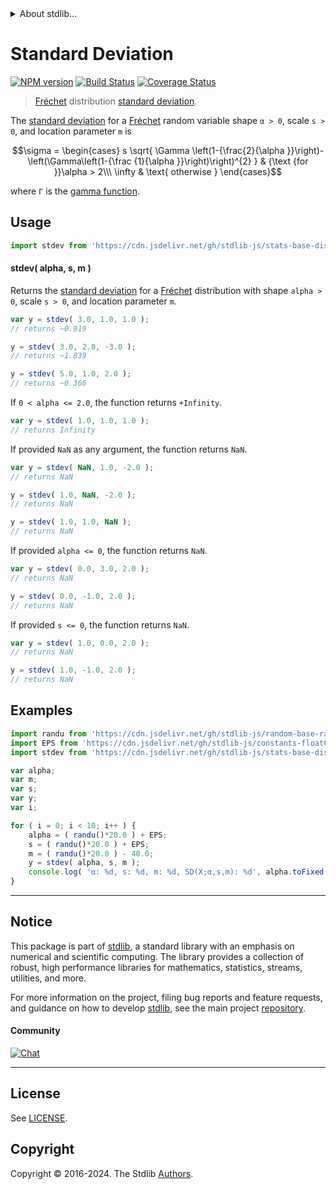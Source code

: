 <!--

@license Apache-2.0

Copyright (c) 2018 The Stdlib Authors.

Licensed under the Apache License, Version 2.0 (the "License");
you may not use this file except in compliance with the License.
You may obtain a copy of the License at

   http://www.apache.org/licenses/LICENSE-2.0

Unless required by applicable law or agreed to in writing, software
distributed under the License is distributed on an "AS IS" BASIS,
WITHOUT WARRANTIES OR CONDITIONS OF ANY KIND, either express or implied.
See the License for the specific language governing permissions and
limitations under the License.

-->


<details>
  <summary>
    About stdlib...
  </summary>
  <p>We believe in a future in which the web is a preferred environment for numerical computation. To help realize this future, we've built stdlib. stdlib is a standard library, with an emphasis on numerical and scientific computation, written in JavaScript (and C) for execution in browsers and in Node.js.</p>
  <p>The library is fully decomposable, being architected in such a way that you can swap out and mix and match APIs and functionality to cater to your exact preferences and use cases.</p>
  <p>When you use stdlib, you can be absolutely certain that you are using the most thorough, rigorous, well-written, studied, documented, tested, measured, and high-quality code out there.</p>
  <p>To join us in bringing numerical computing to the web, get started by checking us out on <a href="https://github.com/stdlib-js/stdlib">GitHub</a>, and please consider <a href="https://opencollective.com/stdlib">financially supporting stdlib</a>. We greatly appreciate your continued support!</p>
</details>

# Standard Deviation

[![NPM version][npm-image]][npm-url] [![Build Status][test-image]][test-url] [![Coverage Status][coverage-image]][coverage-url] <!-- [![dependencies][dependencies-image]][dependencies-url] -->

> [Fréchet][frechet-distribution] distribution [standard deviation][standard-deviation].

<!-- Section to include introductory text. Make sure to keep an empty line after the intro `section` element and another before the `/section` close. -->

<section class="intro">

The [standard deviation][standard-deviation] for a [Fréchet][frechet-distribution] random variable shape `α > 0`, scale `s > 0`, and location parameter `m` is

<!-- <equation class="equation" label="eq:frechet_stdev" align="center" raw="\sigma = \begin{cases} s \sqrt{ \Gamma \left(1-{\frac{2}{\alpha }}\right)-\left(\Gamma\left(1-{\frac {1}{\alpha }}\right)\right)^{2} } & {\text {for }}\alpha > 2\\\ \infty & \text{ otherwise } \end{cases}" alt="Standard deviation for a Fréchet distribution."> -->

```math
\sigma = \begin{cases} s \sqrt{ \Gamma \left(1-{\frac{2}{\alpha }}\right)-\left(\Gamma\left(1-{\frac {1}{\alpha }}\right)\right)^{2} } & {\text {for }}\alpha > 2\\\ \infty & \text{ otherwise } \end{cases}
```

<!-- <div class="equation" align="center" data-raw-text="\sigma = \begin{cases} s \sqrt{ \Gamma \left(1-{\frac{2}{\alpha }}\right)-\left(\Gamma\left(1-{\frac {1}{\alpha }}\right)\right)^{2} } &amp; {\text {for }}\alpha &gt; 2\\\ \infty &amp; \text{ otherwise } \end{cases}" data-equation="eq:frechet_stdev">
    <img src="https://cdn.jsdelivr.net/gh/stdlib-js/stdlib@591cf9d5c3a0cd3c1ceec961e5c49d73a68374cb/lib/node_modules/@stdlib/stats/base/dists/frechet/stdev/docs/img/equation_frechet_stdev.svg" alt="Standard deviation for a Fréchet distribution.">
    <br>
</div> -->

<!-- </equation> -->

where `Γ` is the [gamma function][gamma-function].

</section>

<!-- /.intro -->

<!-- Package usage documentation. -->



<section class="usage">

## Usage

```javascript
import stdev from 'https://cdn.jsdelivr.net/gh/stdlib-js/stats-base-dists-frechet-stdev@deno/mod.js';
```

#### stdev( alpha, s, m )

Returns the [standard deviation][standard-deviation] for a [Fréchet][frechet-distribution] distribution with shape `alpha > 0`, scale `s > 0`, and location parameter `m`.

```javascript
var y = stdev( 3.0, 1.0, 1.0 );
// returns ~0.919

y = stdev( 3.0, 2.0, -3.0 );
// returns ~1.839

y = stdev( 5.0, 1.0, 2.0 );
// returns ~0.366
```

If `0 < alpha <= 2.0`, the function returns `+Infinity`.

```javascript
var y = stdev( 1.0, 1.0, 1.0 );
// returns Infinity
```

If provided `NaN` as any argument, the function returns `NaN`.

```javascript
var y = stdev( NaN, 1.0, -2.0 );
// returns NaN

y = stdev( 1.0, NaN, -2.0 );
// returns NaN

y = stdev( 1.0, 1.0, NaN );
// returns NaN
```

If provided `alpha <= 0`, the function returns `NaN`.

```javascript
var y = stdev( 0.0, 3.0, 2.0 );
// returns NaN

y = stdev( 0.0, -1.0, 2.0 );
// returns NaN
```

If provided `s <= 0`, the function returns `NaN`.

```javascript
var y = stdev( 1.0, 0.0, 2.0 );
// returns NaN

y = stdev( 1.0, -1.0, 2.0 );
// returns NaN
```

</section>

<!-- /.usage -->

<!-- Package usage notes. Make sure to keep an empty line after the `section` element and another before the `/section` close. -->

<section class="notes">

</section>

<!-- /.notes -->

<!-- Package usage examples. -->

<section class="examples">

## Examples

<!-- eslint no-undef: "error" -->

```javascript
import randu from 'https://cdn.jsdelivr.net/gh/stdlib-js/random-base-randu@deno/mod.js';
import EPS from 'https://cdn.jsdelivr.net/gh/stdlib-js/constants-float64-eps@deno/mod.js';
import stdev from 'https://cdn.jsdelivr.net/gh/stdlib-js/stats-base-dists-frechet-stdev@deno/mod.js';

var alpha;
var m;
var s;
var y;
var i;

for ( i = 0; i < 10; i++ ) {
    alpha = ( randu()*20.0 ) + EPS;
    s = ( randu()*20.0 ) + EPS;
    m = ( randu()*20.0 ) - 40.0;
    y = stdev( alpha, s, m );
    console.log( 'α: %d, s: %d, m: %d, SD(X;α,s,m): %d', alpha.toFixed( 4 ), s.toFixed( 4 ), m.toFixed( 4 ), y.toFixed( 4 ) );
}
```

</section>

<!-- /.examples -->

<!-- Section to include cited references. If references are included, add a horizontal rule *before* the section. Make sure to keep an empty line after the `section` element and another before the `/section` close. -->

<section class="references">

</section>

<!-- /.references -->

<!-- Section for related `stdlib` packages. Do not manually edit this section, as it is automatically populated. -->

<section class="related">

</section>

<!-- /.related -->

<!-- Section for all links. Make sure to keep an empty line after the `section` element and another before the `/section` close. -->


<section class="main-repo" >

* * *

## Notice

This package is part of [stdlib][stdlib], a standard library with an emphasis on numerical and scientific computing. The library provides a collection of robust, high performance libraries for mathematics, statistics, streams, utilities, and more.

For more information on the project, filing bug reports and feature requests, and guidance on how to develop [stdlib][stdlib], see the main project [repository][stdlib].

#### Community

[![Chat][chat-image]][chat-url]

---

## License

See [LICENSE][stdlib-license].


## Copyright

Copyright &copy; 2016-2024. The Stdlib [Authors][stdlib-authors].

</section>

<!-- /.stdlib -->

<!-- Section for all links. Make sure to keep an empty line after the `section` element and another before the `/section` close. -->

<section class="links">

[npm-image]: http://img.shields.io/npm/v/@stdlib/stats-base-dists-frechet-stdev.svg
[npm-url]: https://npmjs.org/package/@stdlib/stats-base-dists-frechet-stdev

[test-image]: https://github.com/stdlib-js/stats-base-dists-frechet-stdev/actions/workflows/test.yml/badge.svg?branch=main
[test-url]: https://github.com/stdlib-js/stats-base-dists-frechet-stdev/actions/workflows/test.yml?query=branch:main

[coverage-image]: https://img.shields.io/codecov/c/github/stdlib-js/stats-base-dists-frechet-stdev/main.svg
[coverage-url]: https://codecov.io/github/stdlib-js/stats-base-dists-frechet-stdev?branch=main

<!--

[dependencies-image]: https://img.shields.io/david/stdlib-js/stats-base-dists-frechet-stdev.svg
[dependencies-url]: https://david-dm.org/stdlib-js/stats-base-dists-frechet-stdev/main

-->

[chat-image]: https://img.shields.io/gitter/room/stdlib-js/stdlib.svg
[chat-url]: https://app.gitter.im/#/room/#stdlib-js_stdlib:gitter.im

[stdlib]: https://github.com/stdlib-js/stdlib

[stdlib-authors]: https://github.com/stdlib-js/stdlib/graphs/contributors

[umd]: https://github.com/umdjs/umd
[es-module]: https://developer.mozilla.org/en-US/docs/Web/JavaScript/Guide/Modules

[deno-url]: https://github.com/stdlib-js/stats-base-dists-frechet-stdev/tree/deno
[umd-url]: https://github.com/stdlib-js/stats-base-dists-frechet-stdev/tree/umd
[esm-url]: https://github.com/stdlib-js/stats-base-dists-frechet-stdev/tree/esm
[branches-url]: https://github.com/stdlib-js/stats-base-dists-frechet-stdev/blob/main/branches.md

[stdlib-license]: https://raw.githubusercontent.com/stdlib-js/stats-base-dists-frechet-stdev/main/LICENSE

[frechet-distribution]: https://en.wikipedia.org/wiki/Fr%C3%A9chet_distribution

[gamma-function]: https://en.wikipedia.org/wiki/Gamma_function

[standard-deviation]: https://en.wikipedia.org/wiki/Standard_deviation

</section>

<!-- /.links -->
